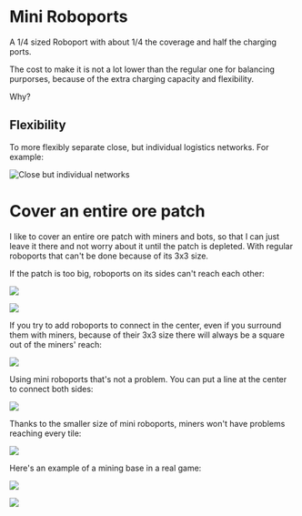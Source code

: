 # Mini Roboports

A 1/4 sized Roboport with about 1/4 the coverage and half the charging ports.

The cost to make it is not a lot lower than the regular one for balancing purporses, because of the extra charging capacity and flexibility.

Why?


## Flexibility

To more flexibly separate close, but individual logistics networks. For example:

![Close but individual networks](static/close-individual-networks.jpg)


# Cover an entire ore patch

I like to cover an entire ore patch with miners and bots, so that I can just leave it there and
not worry about it until the patch is depleted. With regular roboports that can't be done
because of its 3x3 size.

If the patch is too big, roboports on its sides can't reach each other:

![](static/regular-cover-ore-map.png)

![](static/regular-cover-ore.jpeg)


If you try to add roboports to connect in the center, even if you surround them with
miners, because of their 3x3 size there will always be a square out of the miners' reach:

![](static/regular-cover-not-enough.jpeg)


Using mini roboports that's not a problem. You can put a line at the center to connect
both sides:

![](static/mini-roboports-connect-center.jpeg)


Thanks to the smaller size of mini roboports, miners won't have problems reaching every tile:

![](static/mini-roboports-miners.png)


Here's an example of a mining base in a real game:

![](static/example-mining-base-map.png)

![](static/example-mining-base.jpeg)